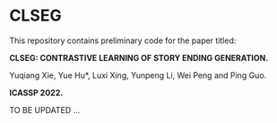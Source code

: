 # CLSEG


This repository contains preliminary code for the paper titled:

**CLSEG: CONTRASTIVE LEARNING OF STORY ENDING GENERATION.** 

Yuqiang Xie, Yue Hu*, Luxi Xing, Yunpeng Li, Wei Peng and Ping Guo. 

**ICASSP 2022.**

TO BE UPDATED ...
